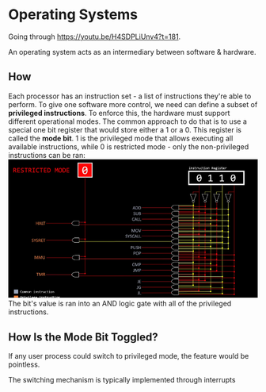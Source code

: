 # Operating Systems

Going through https://youtu.be/H4SDPLiUnv4?t=181.

An operating system acts as an intermediary between software & hardware.

## How 

Each processor has an instruction set - a list of instructions they're able to perform. To give one software more control, we need can define a subset of **privileged instructions**. To enforce this, the hardware must support different operational modes. The common approach to do that is to use a special one bit register that would store either a 1 or a 0. This register is called the **mode bit**. 1 is the privileged mode that allows executing all available instructions, while 0 is restricted mode - only the non-privileged instructions can be ran:
![mode bit](/assets/2025-06-27-22-39-49.png)  
The bit's value is ran into an AND logic gate with all of the privileged instructions.

## How Is the Mode Bit Toggled?

If any user process could switch to privileged mode, the feature would be pointless.

The switching mechanism is typically implemented through interrupts

